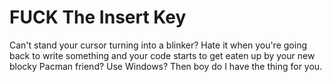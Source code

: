 # FUCK The Insert Key

Can't stand your cursor turning into a blinker? Hate it when you're going back to write something
and your code starts to get eaten up by your new blocky Pacman friend? Use Windows? Then boy do I
have the thing for you.
